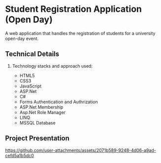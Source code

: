 # Student Registration Application (Open Day)
A web application that handles the registration of students for a university open-day event.

## Technical Details
1. Technology stacks and approach used:
<ul>
  <ul>
    <li>HTML5</li>  
    <li>CSS3</li>  
    <li>JavaScript</li>  
    <li>ASP.Net</li>
    <li>C#</li>
    <li>Forms Authentication and Authrization</li>
    <li>ASP.Net Membership</li>
    <li>Asp.Net Role Manager</li>
    <li>LINQ</li>
    <li>MSSQL Database</li>
  </ul>
</ul>

## Project Presentation

https://github.com/user-attachments/assets/2071b589-9248-4d06-a9ad-cefd5a1b5dc0

